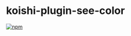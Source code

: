 # koishi-plugin-see-color

[![npm](https://img.shields.io/npm/v/koishi-plugin-see-color?style=flat-square)](https://www.npmjs.com/package/koishi-plugin-see-color)


